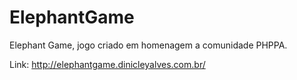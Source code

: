 # ElephantGame
Elephant Game, jogo criado em homenagem a comunidade PHPPA. 

Link: http://elephantgame.dinicleyalves.com.br/
